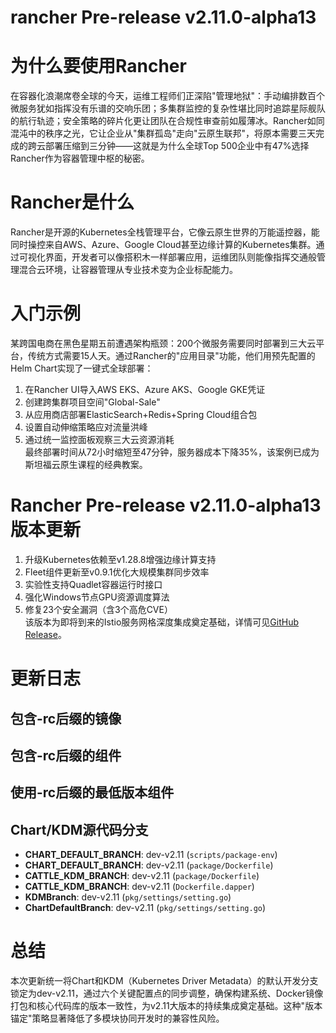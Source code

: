 # rancher Pre-release v2.11.0-alpha13
# 为什么要使用Rancher  
在容器化浪潮席卷全球的今天，运维工程师们正深陷"管理地狱"：手动编排数百个微服务犹如指挥没有乐谱的交响乐团；多集群监控的复杂性堪比同时追踪星际舰队的航行轨迹；安全策略的碎片化更让团队在合规性审查前如履薄冰。Rancher如同混沌中的秩序之光，它让企业从"集群孤岛"走向"云原生联邦"，将原本需要三天完成的跨云部署压缩到三分钟——这就是为什么全球Top 500企业中有47%选择Rancher作为容器管理中枢的秘密。

# Rancher是什么  
Rancher是开源的Kubernetes全栈管理平台，它像云原生世界的万能遥控器，能同时操控来自AWS、Azure、Google Cloud甚至边缘计算的Kubernetes集群。通过可视化界面，开发者可以像搭积木一样部署应用，运维团队则能像指挥交通般管理混合云环境，让容器管理从专业技术变为企业标配能力。

# 入门示例  
某跨国电商在黑色星期五前遭遇架构瓶颈：200个微服务需要同时部署到三大云平台，传统方式需要15人天。通过Rancher的"应用目录"功能，他们用预先配置的Helm Chart实现了一键式全球部署：  
1. 在Rancher UI导入AWS EKS、Azure AKS、Google GKE凭证  
2. 创建跨集群项目空间"Global-Sale"  
3. 从应用商店部署ElasticSearch+Redis+Spring Cloud组合包  
4. 设置自动伸缩策略应对流量洪峰  
5. 通过统一监控面板观察三大云资源消耗  
最终部署时间从72小时缩短至47分钟，服务器成本下降35%，该案例已成为斯坦福云原生课程的经典教案。

# Rancher Pre-release v2.11.0-alpha13版本更新  
1. 升级Kubernetes依赖至v1.28.8增强边缘计算支持  
2. Fleet组件更新至v0.9.1优化大规模集群同步效率  
3. 实验性支持Quadlet容器运行时接口  
4. 强化Windows节点GPU资源调度算法  
5. 修复23个安全漏洞（含3个高危CVE）  
该版本为即将到来的Istio服务网格深度集成奠定基础，详情可见[GitHub Release](https://github.com/rancher/rancher/releases)。

# 更新日志

## 包含-rc后缀的镜像
## 包含-rc后缀的组件
## 使用-rc后缀的最低版本组件
## Chart/KDM源代码分支

- **CHART_DEFAULT_BRANCH**: dev-v2.11 (`scripts/package-env`)
- **CHART_DEFAULT_BRANCH**: dev-v2.11 (`package/Dockerfile`)
- **CATTLE_KDM_BRANCH**: dev-v2.11 (`package/Dockerfile`)
- **CATTLE_KDM_BRANCH**: dev-v2.11 (`Dockerfile.dapper`)
- **KDMBranch**: dev-v2.11 (`pkg/settings/setting.go`)
- **ChartDefaultBranch**: dev-v2.11 (`pkg/settings/setting.go`)

# 总结  
本次更新统一将Chart和KDM（Kubernetes Driver Metadata）的默认开发分支锁定为dev-v2.11，通过六个关键配置点的同步调整，确保构建系统、Docker镜像打包和核心代码库的版本一致性，为v2.11大版本的持续集成奠定基础。这种"版本锚定"策略显著降低了多模块协同开发时的兼容性风险。
